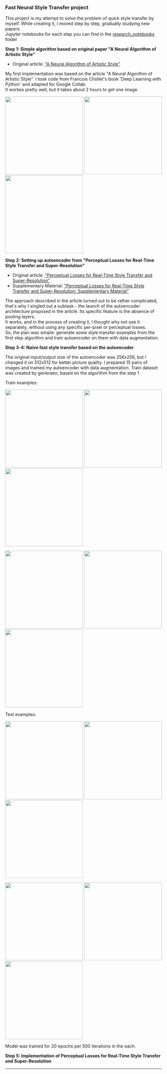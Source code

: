 
### Fast Neural Style Transfer project
This project is my attempt to solve the problem of quick style transfer by myself. While creating it, I moved step by step, gradually studying new papers. <br>
Jupyter notebooks for each step you can find in the [research_notebooks](https://github.com/Gooogr/Keras_Fast_Style_Transfer/tree/master/research_notebooks) folder

**Step 1: Simple algorithm based on original paper "A Neural Algorithm of Artistic Style"**<br>
* Original article: ["A Neural Algorithm of Artistic Style"](https://arxiv.org/abs/1508.06576)

My first implementation was based on the article "A Neural Algorithm of Artistic Style".
I took code from  Francois Chollet's book 'Deep Learning with Python' and adapted for Google Collab.<br>
It workes pretty well, but it takes about 2 hours to get one image.

<img src = "https://github.com/Gooogr/Keras_Fast_Style_Transfer/blob/master/research_notebooks/img/dogs.jpg" width = "250" /> <img src = "https://github.com/Gooogr/Keras_Fast_Style_Transfer/blob/master/research_notebooks/img/night.jpg" width = "250" /> 
<img src = "https://github.com/Gooogr/Keras_Fast_Style_Transfer/blob/master/research_notebooks/img/Result%20(iteration_999).png" width = "250" />


**Step 2: Setting up autoencoder from "Perceptual Losses for Real-Time Style Transfer and Super-Resolution"**<br>
* Original article: ["Perceptual Losses for Real-Time Style Transfer and Super-Resolution"](https://arxiv.org/abs/1603.08155)<br>
* Supplementary Material: ["Perceptual Losses for Real-Time Style Transfer
and Super-Resolution: Supplementary Material"](https://cs.stanford.edu/people/jcjohns/papers/fast-style/fast-style-supp.pdf)

The approach described in the article turned out to be rather complicated, that's why I singled out a subtask - the launch of the autoencoder architecture proposed in the article. Its specific feature is the absence of pooling layers.<br>
It works, and in the process of creating it, I thought why not use it separately, without using any specific per-pixel or perceptual losses.<br>
So, the plan was simple: generate some style transfer examples from the first step algorithm and train autoencoder on them with data augmentation.

**Step 3-4: Naive fast style transfer based on the autoencoder**

The original input/output size of the autoencoder was 256x256, but I changed it on 512x512 for better picture quality. I prepared 15 pairs of images and trained my autoencoder with data augmentation. Train dataset was created by generator, based on the algorithm from the step 1<br>

Train examples:<br>

<img src = "https://github.com/Gooogr/Keras_Fast_Style_Transfer/blob/master/research_notebooks/img_encoders_pairs/original_images/dummy_folder/bridge.jpg" width = "250" /> <img src = "https://github.com/Gooogr/Keras_Fast_Style_Transfer/blob/master/research_notebooks/img_encoders_pairs/original_images/dummy_folder/castle.jpg" width = "250" /> 
<img src = "https://github.com/Gooogr/Keras_Fast_Style_Transfer/blob/master/research_notebooks/img_encoders_pairs/original_images/dummy_folder/sea.jpg" width = "250" />

<img src = "https://github.com/Gooogr/Keras_Fast_Style_Transfer/blob/master/research_notebooks/img_encoders_pairs/generated_results/dummy_folder/bridge_gen.png" width = "250" /> <img src = "https://github.com/Gooogr/Keras_Fast_Style_Transfer/blob/master/research_notebooks/img_encoders_pairs/generated_results/dummy_folder/castle_gen.png" width = "250" /> 
<img src = "https://github.com/Gooogr/Keras_Fast_Style_Transfer/blob/master/research_notebooks/img_encoders_pairs/generated_results/dummy_folder/sea_gen.png" width = "250" />


Test examples:<br>

<img src = "https://github.com/Gooogr/Keras_Fast_Style_Transfer/blob/master/research_notebooks/img_encoders_pairs/test_images/dummy_folder/red_bridge.png" width = "250" /> <img src = "https://github.com/Gooogr/Keras_Fast_Style_Transfer/blob/master/research_notebooks/img_encoders_pairs/test_images/dummy_folder/bridge.jpg" width = "250" /> 
<img src = "https://github.com/Gooogr/Keras_Fast_Style_Transfer/blob/master/research_notebooks/img_encoders_pairs/test_images/dummy_folder/branches.jpg" width = "250" />

<img src = "https://github.com/Gooogr/Keras_Fast_Style_Transfer/blob/master/research_notebooks/img_encoders_pairs/test_results/red_bridge.png" width = "250" /> <img src = "https://github.com/Gooogr/Keras_Fast_Style_Transfer/blob/master/research_notebooks/img_encoders_pairs/test_results/bridge.jpg" width = "250" /> 
<img src = "https://github.com/Gooogr/Keras_Fast_Style_Transfer/blob/master/research_notebooks/img_encoders_pairs/test_results/branches.jpg" width = "250" />

Model was trained for 20 epochs per 500 iterations in the each. 

**Step 5:  Implementation of Perceptual Losses for Real-Time Style Transfer and Super-Resolution**

| | | | |
|:-------------------------:|:-------------------------:|:-------------------------:|:-------------------------:|
|  |<img width="1604" src="https://github.com/Gooogr/Keras_Fast_Style_Transfer/blob/master/research_notebooks/img_fst_results/bridge.jpg">|<img width="1604" src="https://github.com/Gooogr/Keras_Fast_Style_Transfer/blob/master/research_notebooks/img_fst_results/dear.png">|<img width="1604" src="https://github.com/Gooogr/Keras_Fast_Style_Transfer/blob/master/research_notebooks/img_fst_results/red_bridge.png">|
| <img width="1604" src="https://github.com/Gooogr/Keras_Fast_Style_Transfer/blob/master/research_notebooks/img_fst_results/night.jpg"> |<img width="1604" src="https://github.com/Gooogr/Keras_Fast_Style_Transfer/blob/master/research_notebooks/img_fst_results/bridge_n.png">|<img width="1604" src="https://github.com/Gooogr/Keras_Fast_Style_Transfer/blob/master/research_notebooks/img_fst_results/dear_n.png">|<img width="1604" src="https://github.com/Gooogr/Keras_Fast_Style_Transfer/blob/master/research_notebooks/img_fst_results/red_bridge_n.png">|
| <img width="1604" src="https://github.com/Gooogr/Keras_Fast_Style_Transfer/blob/master/research_notebooks/img_fst_results/draft.jpg"> |<img width="1604" src="https://github.com/Gooogr/Keras_Fast_Style_Transfer/blob/master/research_notebooks/img_fst_results/bridge_d.png">|<img width="1604" src="https://github.com/Gooogr/Keras_Fast_Style_Transfer/blob/master/research_notebooks/img_fst_results/dear_d.png">|<img width="1604" src="https://github.com/Gooogr/Keras_Fast_Style_Transfer/blob/master/research_notebooks/img_fst_results/red_bridge_d.png">|
| <img width="1604" src="https://github.com/Gooogr/Keras_Fast_Style_Transfer/blob/master/research_notebooks/img_fst_results/kandinskiy.jpg"> |<img width="1604" src="https://github.com/Gooogr/Keras_Fast_Style_Transfer/blob/master/research_notebooks/img_fst_results/bridge_k.png">|<img width="1604" src="https://github.com/Gooogr/Keras_Fast_Style_Transfer/blob/master/research_notebooks/img_fst_results/dear_k.png">|<img width="1604" src="https://github.com/Gooogr/Keras_Fast_Style_Transfer/blob/master/research_notebooks/img_fst_results/red_bridge_k.png">|

.
